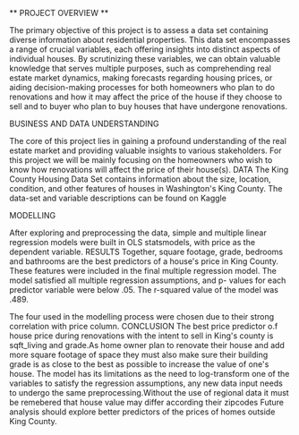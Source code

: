 ** PROJECT OVERVIEW **

The primary objective of this project is to assess a data set containing diverse
information about residential properties. This data set encompasses a range of crucial
variables, each offering insights into distinct aspects of individual houses. By
scrutinizing these variables, we can obtain valuable knowledge that serves multiple
purposes, such as comprehending real estate market dynamics, making forecasts
regarding housing prices, or aiding decision-making processes for both homeowners
who plan to do renovations and how it may affect the price of the house if they choose
to sell and to buyer who plan to buy houses that have undergone renovations. 

BUSINESS AND DATA UNDERSTANDING

The core of this project lies in gaining a profound understanding of the real estate
market and providing valuable insights to various stakeholders. For this project we
will be mainly focusing on the homeowners who wish to know how renovations will
affect the price of their house(s). DATA
The King County Housing Data Set contains information about the size, location, condition, and other features of houses in Washington's King County. The data-set
and variable descriptions can be found on Kaggle

MODELLING

After exploring and preprocessing the data, simple and multiple linear regression
models were built in OLS statsmodels, with price as the dependent variable. RESULTS
Together, square footage, grade, bedrooms and bathrooms are the best predictors of a
house's price in King County. These features were included in the final multiple
regression model. The model satisfied all multiple regression assumptions, and p- values for each predictor variable were below .05. The r-squared value of the model
was .489.

The four used in the modelling process were chosen due to their strong
correlation with price column. CONCLUSION
The best price predictor o.f house price during renovations with the intent to sell in
King's county is sqft_living and grade.As home owner plan to renovate their house
and add more square footage of space they must also make sure their building grade is
as close to the best as possible to increase the value of one's house. The model has its limitations as the need to log-transform one of the variables to
satisfy the regression assumptions, any new data input needs to undergo the same
preprocessing.Without the use of regional data it must be remebered that house value
may differ according their zipcodes
Future analysis should explore better predictors of the prices of homes outside King
County.

